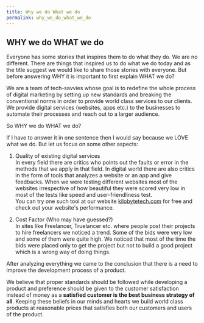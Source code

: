```yaml
---
title: Why we do What we do
permalink: why_we_do_what_we_do
---
```


## WHY we do WHAT we do

Everyone has some stories that inspires them to do what they do. We are no different. There are things that inspired us to do what we do today and as the title suggest we would like to share those stories with everyone. But before answering WHY it is important to first explain WHAT we do?

We are a team of tech-savvies whose goal is to redefine the whole process of digital marketing by setting up new standards and breaking the conventional norms in order to provide world class services to our clients. We provide digital services (websites, apps etc.) to the businesses to automate their processes and reach out to a larger audience.

So WHY we do WHAT we do?

If I have to answer it in one sentence then I would say because we LOVE what we do. But let us focus on some other aspects:

1. Quality of existing digital services  
In every field there are critics who points out the faults or error in the methods that we apply in that field. In digital world there are also critics in the form of tools that analyzes a website or an app and give feedbacks.
When we were testing different websites most of the websites irrespective of how beautiful they were scored very low in most of the tests like speed and user-friendliness test.  
You can try one such tool at our website [kilobytetech.com](https://kilobytetech.com) for free and check out your website's performance.

2. Cost Factor (Who may have guessed?)  
In sites like Freelancer, Truelancer etc. where people post their projects to hire freelancers we noticed a trend. Some of the bids were very low and some of them were quite high. We noticed that most of the time the bids were placed only to get the project but not to build a good project which is a wrong way of doing things.

After analyzing everything we came to the conclusion that there is a need to improve the development process of a product.

We believe that proper standards should be followed while developing a product and preference should be given to the customer satisfaction instead of money as a **satisfied customer is the best business strategy of all**. Keeping these beliefs in our minds and hearts we build world class products at reasonable prices that satisfies both our customers and users of the product.